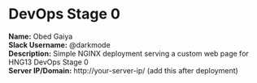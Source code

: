 # DevOps Stage 0

**Name:** Obed Gaiya  
**Slack Username:** @darkmode  
**Description:** Simple NGINX deployment serving a custom web page for HNG13 DevOps Stage 0  
**Server IP/Domain:** http://your-server-ip/ (add this after deployment)
